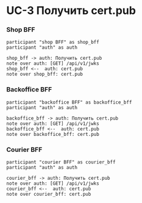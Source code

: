 # UC-3 Получить cert.pub

### Shop BFF
```plantuml
participant "shop BFF" as shop_bff
participant "auth" as auth

shop_bff -> auth: Получить cert.pub
note over auth: [GET] /api/v1/jwks
shop_bff <--  auth: cert.pub
note over shop_bff: cert.pub
```

### Backoffice BFF
```plantuml
participant "backoffice BFF" as backoffice_bff
participant "auth" as auth

backoffice_bff -> auth: Получить cert.pub
note over auth: [GET] /api/v1/jwks
backoffice_bff <--  auth: cert.pub
note over backoffice_bff: cert.pub
```

### Сourier BFF
```plantuml
participant "courier BFF" as courier_bff
participant "auth" as auth

courier_bff -> auth: Получить cert.pub
note over auth: [GET] /api/v1/jwks
courier_bff <--  auth: cert.pub
note over courier_bff: cert.pub
```